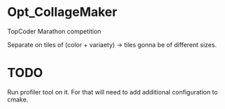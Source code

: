 # Opt_CollageMaker
TopCoder Marathon competition

Separate on tiles of (color + variaety) -> tiles gonna be of different sizes.

# TODO 
Run profiler tool on it.
For that will need to add additional configuration to cmake.